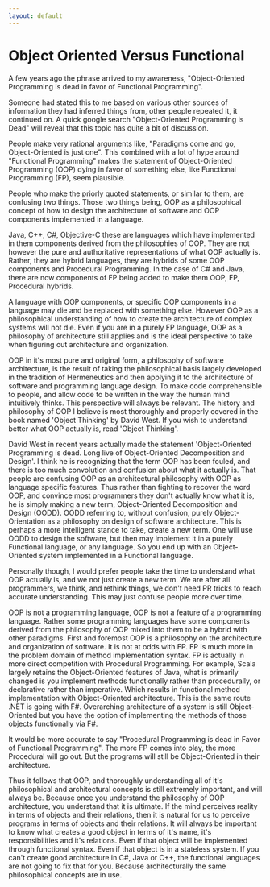 ```yaml
---
layout: default
---
```


# Object Oriented Versus Functional

A few years ago the phrase arrived to my awareness,
"Object-Oriented Programming is dead in favor of Functional Programming".

Someone had stated this to me based on various other sources of information they had inferred things from, other people repeated it, it continued on. A quick google search "Object-Oriented Programming is Dead" will reveal that this topic has quite a bit of discussion.

People make very rational arguments like, "Paradigms come and go, Object-Oriented is just one". This combined with a lot of hype around "Functional Programming" makes the statement of Object-Oriented Programming (OOP) dying in favor of something else, like Functional Programming (FP), seem plausible.

People who make the priorly quoted statements, or similar to them, are confusing two things. Those two things being, OOP as a philosophical concept of how to design the architecture of software and OOP components implemented in a language.

Java, C++, C#, Objective-C these are languages which have implemented in them components derived from the philosophies of OOP. They are not however the pure and authoritative representations of what OOP actually is. Rather, they are hybrid languages, they are hybrids of some OOP components and Procedural Programming. In the case of C# and Java, there are now components of FP being added to make them OOP, FP, Procedural hybrids.

A language with OOP components, or specific OOP components in a language may die and be replaced with something else. However OOP as a philosophical understanding of how to create the architecture of complex systems will not die. Even if you are in a purely FP language, OOP as a philosophy of architecture still applies and is the ideal perspective to take when figuring out architecture and organization.

OOP in it's most pure and original form, a philosophy of software architecture, is the result of taking the philosophical basis largely developed in the tradition of Hermeneutics and then applying it to the architecture of software and programming language design. To make code comprehensible to people, and allow code to be written in the way the human mind intuitively thinks. This perspective will always be relevant. The history and philosophy of OOP I believe is most thoroughly and properly covered in the book named 'Object Thinking' by David West. If you wish to understand better what OOP actually is, read 'Object Thinking'.

David West in recent years actually made the statement 'Object-Oriented Programming is dead. Long live of Object-Oriented Decomposition and Design'. I think he is recognizing that the term OOP has been fouled, and there is too much convolution and confusion about what it actually is. That people are confusing OOP as an architectural philosophy with OOP as language specific features. Thus rather than fighting to recover the word OOP, and convince most programmers they don't actually know what it is, he is simply making a new term, Object-Oriented Decomposition and Design (OODD). OODD referring to, without confusion, purely Object-Orientation as a philosophy on design of software architecture. This is perhaps a more intelligent stance to take, create a new term. One will use OODD to design the software, but then may implement it in a purely Functional language, or any language. So you end up with an Object-Oriented system implemented in a Functional language.

Personally though, I would prefer people take the time to understand what OOP actually is, and we not just create a new term. We are after all programmers, we think, and rethink things, we don't need PR tricks to reach accurate understanding. This may just confuse people more over time.

OOP is not a programming language, OOP is not a feature of a programming language. Rather some programming languages have some components derived from the philosophy of OOP mixed into them to be a hybrid with other paradigms. First and foremost OOP is a philosophy on the architecture and organization of software. It is not at odds with FP. FP is much more in the problem domain of method implementation syntax. FP is actually in more direct competition with Procedural Programming. For example, Scala largely retains the Object-Oriented features of Java, what is primarily changed is you implement methods functionally rather than procedurally, or declarative rather than imperative. Which results in functional method implementation with Object-Oriented architecture. This is the same route .NET is going with F#. Overarching architecture of a system is still Object-Oriented but you have the option of implementing the methods of those objects functionally via F#.

It would be more accurate to say "Procedural Programming is dead in Favor of Functional Programming". The more FP comes into play, the more Procedural will go out. But the programs will still be Object-Oriented in their architecture.

Thus it follows that OOP, and thoroughly understanding all of it's philosophical and architectural concepts is still extremely important, and will always be. Because once you understand the philosophy of OOP architecture, you understand that it is ultimate. If the mind perceives reality in terms of objects and their relations, then it is natural for us to perceive programs in terms of objects and their relations. It will always be important to know what creates a good object in terms of it's name, it's responsibilities and it's relations. Even if that object will be implemented through functional syntax. Even if that object is in a stateless system. If you can't create good architecture in C#, Java or C++, the functional languages are not going to fix that for you. Because architecturally the same philosophical concepts are in use.
